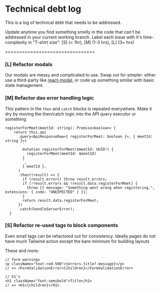 # Technical debt log

This is a log of technical debt that needs to be addressed.

Update anytime you find something smelly in the code that can't be addressed in your current working branch. Label each issue with it's time-complexity in "T-shirt size": [S] (< 1hr), [M] (1-3 hrs), [L] (3+ hrs)

================================

### [L] Refactor modals

Our modals are messy and complicated to use.
Swap out for simpler: either use a third-party like [react-modal](https://github.com/reactjs/react-modal), or code up something similar with basic state management.

### [M] Refactor dao error handling logic

This pattern in the `then` and `catch` blocks is repeated everywhere. Make it dry by moving the then/catch logic into the API query executor or something

```tsx
registerForMeet(meetId: string): Promise<boolean> {
    return this.api
      .query<ApiResponseRaw<{ registerForMeet: boolean }>, { meetId: string }>(
        `
        mutation registerForMeet($meetId: UUID!) {
          registerForMeet(meetId: $meetId)
        }
        `,
        { meetId },
      )
      .then((result) => {
        if (result.errors) throw result.errors;
        if (!result.errors && !result.data.registerForMeet) {
          throw [{ message: "Something went wrong when registering.", extensions: { code: "UNEXPECTED" } }];
        }
        return result.data.registerForMeet;
      })
      .catch(handleServerError);
  }
```

### [S] Refactor re-used tags to block components

Even small tags can be refactored out for consistency. Ideally pages do not have much Tailwind action except the bare minimum for building layouts

These and more:

```tsx
// form warnings
<p className="text-red-500">{errors.title?.message}</p>
// => <FormValidationError>{children}</FormValidationError>

// h1's
<h1 className="font-semibold">Title</h1>
// => <H1>{children}</H1>
```
